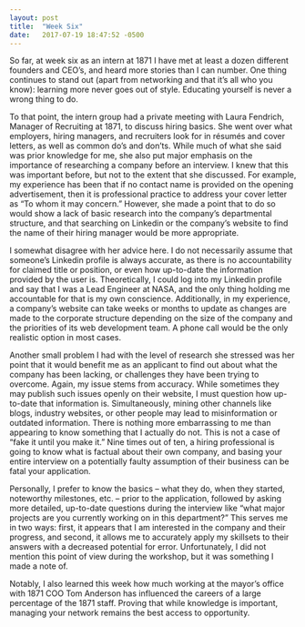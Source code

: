 ```yaml
---
layout: post
title:  "Week Six"
date:   2017-07-19 18:47:52 -0500
---
```

So far, at week six as an intern at 1871 I have met at least a dozen different founders and CEO’s, and heard more stories than I can number.  One thing continues to stand out (apart from networking and that it’s all who you know): learning more never goes out of style.  Educating yourself is never a wrong thing to do.

To that point, the intern group had a private meeting with Laura Fendrich, Manager of Recruiting at 1871, to discuss hiring basics.  She went over what employers, hiring managers, and recruiters look for in résumés and cover letters, as well as common do’s and don’ts.  While much of what she said was prior knowledge for me, she also put major emphasis on the importance of researching a company before an interview.  I knew that this was important before, but not to the extent that she discussed.  For example, my experience has been that if no contact name is provided on the opening advertisement, then it is professional practice to address your cover letter as “To whom it may concern.”  However, she made a point that to do so would show a lack of basic research into the company’s departmental structure, and that searching on Linkedin or the company’s website to find the name of their hiring manager would be more appropriate.

I somewhat disagree with her advice here.  I do not necessarily assume that someone’s Linkedin profile is always accurate, as there is no accountability for claimed title or position, or even how up-to-date the information provided by the user is.  Theoretically, I could log into my Linkedin profile and say that I was a Lead Engineer at NASA, and the only thing holding me accountable for that is my own conscience.  Additionally, in my experience, a company’s website can take weeks or months to update as changes are made to the corporate structure depending on the size of the company and the priorities of its web development team.  A phone call would be the only realistic option in most cases.

Another small problem I had with the level of research she stressed was her point that it would benefit me as an applicant to find out about what the company has been lacking, or challenges they have been trying to overcome.  Again, my issue stems from accuracy.  While sometimes they may publish such issues openly on their website, I must question how up-to-date that information is.  Simultaneously, mining other channels like blogs, industry websites, or other people may lead to misinformation or outdated information.  There is nothing more embarrassing to me than appearing to know something that I actually do not.  This is not a case of “fake it until you make it.”  Nine times out of ten, a hiring professional is going to know what is factual about their own company, and basing your entire interview on a potentially faulty assumption of their business can be fatal your application.

Personally, I prefer to know the basics – what they do, when they started, noteworthy milestones, etc. – prior to the application, followed by asking more detailed, up-to-date questions during the interview like “what major projects are you currently working on in this department?”  This serves me in two ways: first, it appears that I am interested in the company and their progress, and second, it allows me to accurately apply my skillsets to their answers with a decreased potential for error.  Unfortunately, I did not mention this point of view during the workshop, but it was something I made a note of.

Notably, I also learned this week how much working at the mayor’s office with 1871 COO Tom Anderson has influenced the careers of a large percentage of the 1871 staff.  Proving that while knowledge is important, managing your network remains the best access to opportunity.
